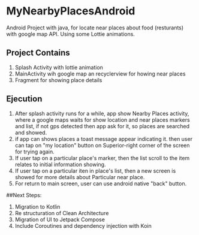 # MyNearbyPlacesAndroid
Android Project with java, for locate near places about food (resturants) with google map API. Using some Lottie animations.

## Project Contains
1. Splash Activity with lottie animation
1. MainActivity wih google map an recyclerview for howing near places
1. Fragment for showing place details

## Ejecution
1. After splash activity runs for a while, app show Nearby Places activity, where a google maps waits for show location and near places markers and list, if not gps detected then app ask for it, so places are searched and showed.
2. if app can shows places a toast message appear indicating it. then user can tap on "my location" button on Superior-right corner of the screen for trying again.
3. If user tap on a particular place's marker, then the list scroll to the item relates to initial information showing.
4. If user tap on a particular iten in place's list, then a new screen is showed for more details about Particular near place.
5. For return to main screen, user can use android native "back" button.

##Next Steps:
1. Migration to Kotlin
2. Re structuration of Clean Architecture
3. Migration of UI to Jetpack Compose
4. Include Coroutines and dependency injection with Koin
